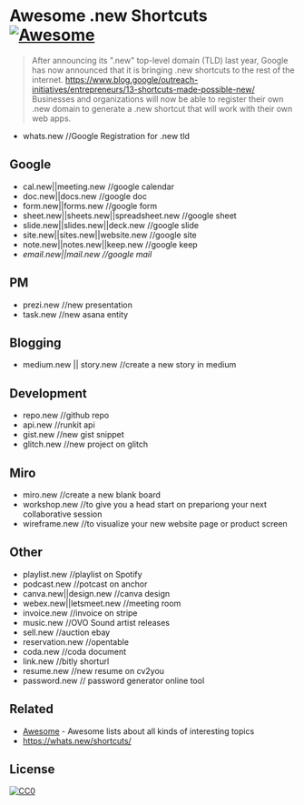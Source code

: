 # Awesome .new Shortcuts [![Awesome](https://cdn.rawgit.com/sindresorhus/awesome/d7305f38d29fed78fa85652e3a63e154dd8e8829/media/badge.svg)](https://github.com/sindresorhus/awesome)

> After announcing its ".new" top-level domain (TLD) last year,
> Google has now announced that it is bringing .new shortcuts to the rest of the internet. https://www.blog.google/outreach-initiatives/entrepreneurs/13-shortcuts-made-possible-new/    
> Businesses and organizations will now be able to register their own .new domain to generate a .new shortcut that will work with their own web apps.

- whats.new //Google Registration for .new tld

## Google

- cal.new||meeting.new //google calendar
- doc.new||docs.new //google doc
- form.new||forms.new //google form
- sheet.new||sheets.new||spreadsheet.new //google sheet
- slide.new||slides.new||deck.new //google slide
- site.new||sites.new||website.new //google site
- note.new||notes.new||keep.new //google keep
- *email.new||mail.new //google mail*

## PM
- prezi.new //new presentation
- task.new //new asana entity

## Blogging
- medium.new || story.new //create a new story in medium

## Development

- repo.new //github repo
- api.new //runkit api
- gist.new //new gist snippet
- glitch.new //new project on glitch

## Miro
- miro.new //create a new blank board
- workshop.new //to give you a head start on prepariong your next collaborative session
- wireframe.new //to visualize your new website page or product screen

## Other

- playlist.new //playlist on Spotify
- podcast.new //potcast on anchor
- canva.new||design.new //canva design
- webex.new||letsmeet.new //meeting room
- invoice.new //invoice on stripe
- music.new //OVO Sound artist releases
- sell.new //auction ebay
- reservation.new //opentable
- coda.new //coda document
- link.new //bitly shorturl
- resume.new //new resume on cv2you
- password.new // password generator online tool


## Related

- [Awesome](https://github.com/sindresorhus/awesome) - Awesome lists about all kinds of interesting topics
- https://whats.new/shortcuts/


## License

[![CC0](http://mirrors.creativecommons.org/presskit/buttons/88x31/svg/cc-zero.svg)](https://creativecommons.org/publicdomain/zero/1.0/)
